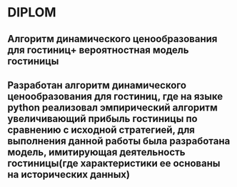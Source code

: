# DIPLOM
Алгоритм динамического ценообразования для гостиниц+ вероятностная модель гостиницы
---
###
Разработан алгоритм динамического ценообразования для гостиниц, где на языке python реализовал эмпирический алгоритм увеличивающий прибыль гостиницы по сравнению с исходной стратегией, для выполнения данной работы была разработана модель, имитирующая деятельность гостиницы(где характеристики ее основаны на исторических данных)
---
